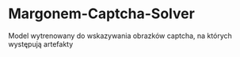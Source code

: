 # Margonem-Captcha-Solver
Model wytrenowany do wskazywania obrazków captcha, na których występują artefakty
